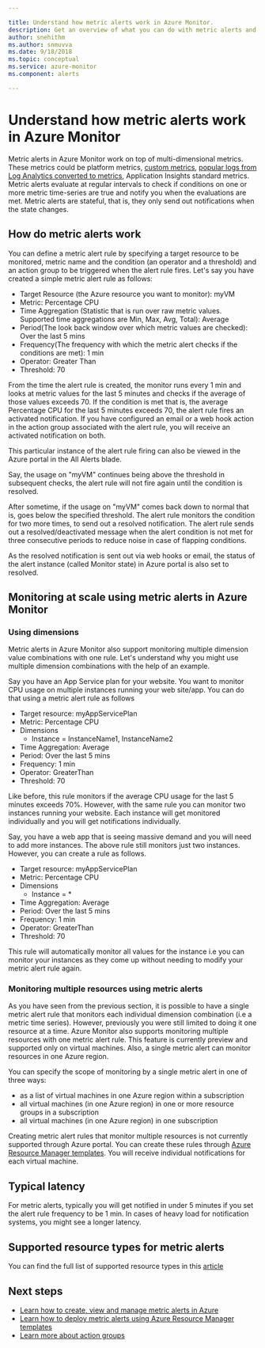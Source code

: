 ```yaml
---

title: Understand how metric alerts work in Azure Monitor.
description: Get an overview of what you can do with metric alerts and how they work in Azure Monitor.
author: snehithm
ms.author: snmuvva 
ms.date: 9/18/2018
ms.topic: conceptual
ms.service: azure-monitor
ms.component: alerts

---
```


# Understand how metric alerts work in Azure Monitor

Metric alerts in Azure Monitor work on top of multi-dimensional metrics. These metrics could be platform metrics, [custom metrics](metrics-custom-overview.md), [popular logs from Log Analytics converted to metrics](monitoring-metric-alerts-logs.md), Application Insights standard metrics. Metric alerts evaluate at regular intervals to check if conditions on one or more metric time-series are true and notify you when the evaluations are met. Metric alerts are stateful, that is, they only send out notifications when the state changes.

## How do metric alerts work

You can define a metric alert rule by specifying a target resource to be monitored, metric name and the condition (an operator and a threshold) and an action group to be triggered when the alert rule fires.
Let's say you have created a simple metric alert rule as follows:

- Target Resource (the Azure resource you want to monitor): myVM
- Metric: Percentage CPU
- Time Aggregation (Statistic that is run over raw metric values. Supported time aggregations are Min, Max, Avg, Total): Average
- Period(The look back window over which metric values are checked):      Over the last 5 mins
- Frequency(The frequency with which the metric alert checks if the conditions are met): 1 min
- Operator:     Greater Than
- Threshold:      70

From the time the alert rule is created, the monitor runs every 1 min and looks at metric values for the last 5 minutes and checks if the average of those values exceeds 70. If the condition is met that is, the average Percentage CPU for the last 5 minutes exceeds 70, the alert rule fires an activated notification. If you have configured an email or a web hook action in the action group associated with the alert rule, you will receive an activated notification on both.

This particular instance of the alert rule firing can also be viewed in the Azure portal in the All Alerts blade.

Say, the usage on "myVM" continues being above the threshold in subsequent checks, the alert rule will not fire again until the condition is resolved.

After sometime, if the usage on "myVM" comes back down to normal that is, goes below the specified threshold. The alert rule monitors the condition for two more times, to send out a resolved notification. The alert rule sends out a resolved/deactivated message when the alert condition is not met for three consecutive periods to reduce noise in case of flapping conditions.

As the resolved notification is sent out via web hooks or email, the status of the alert instance (called  Monitor state) in Azure portal is also set to resolved.

## Monitoring at scale using metric alerts in Azure Monitor

### Using dimensions

Metric alerts in Azure Monitor also support monitoring multiple dimension value combinations with one rule. Let's understand why you might use multiple dimension combinations with the help of an example.

Say you have an App Service plan for your website. You want to monitor CPU usage on multiple instances running your web site/app. You can do that using a metric alert rule as follows

- Target resource: myAppServicePlan
- Metric: Percentage CPU
- Dimensions
  - Instance = InstanceName1, InstanceName2
- Time Aggregation: Average
- Period: Over the last 5 mins
- Frequency: 1 min
- Operator: GreaterThan
- Threshold: 70

Like before, this rule monitors if the average CPU usage for the last 5 minutes exceeds 70%. However, with the same rule you can monitor two instances running your website. Each instance will get monitored individually and you will get notifications individually.

Say, you have a web app that is seeing massive demand and you will need to add more instances. The above rule still monitors just two instances. However, you can create a rule as follows.

- Target resource: myAppServicePlan
- Metric: Percentage CPU
- Dimensions
  - Instance = *
- Time Aggregation: Average
- Period: Over the last 5 mins
- Frequency: 1 min
- Operator: GreaterThan
- Threshold: 70

This rule will automatically monitor all values for the instance i.e you can monitor your instances as they come up without needing to modify your metric alert rule again.

### Monitoring multiple resources using metric alerts

As you have seen from the previous section, it is possible to have a single metric alert rule that monitors each individual dimension combination (i.e a metric time series). However, previously you were still limited to doing it one resource at a time. Azure Monitor also supports monitoring multiple resources with one metric alert rule. This feature is currently preview and supported only on virtual machines. Also, a single metric alert can monitor resources in one Azure region.

You can specify the scope of monitoring by a single metric alert in one of three ways:

- as a list of virtual machines in one Azure region within a subscription
- all virtual machines (in one Azure region) in one or more resource groups in a subscription
- all virtual machines (in one Azure region) in one subscription

Creating metric alert rules that monitor multiple resources is not currently supported through Azure portal. You can create these rules through [Azure Resource Manager templates](monitoring-create-metric-alerts-with-templates.md#resource-manager-template-for-metric-alert-that-monitors-multiple-resources). You will receive individual notifications for each virtual machine. 

## Typical latency

For metric alerts, typically you will get notified in under 5 minutes if you set the alert rule frequency to be 1 min. In cases of heavy load for notification systems, you might see a longer latency.

## Supported resource types for metric alerts

You can find the full list of supported resource types in this [article](monitoring-near-real-time-metric-alerts.md#metrics-and-dimensions-supported)

## Next steps

- [Learn how to create, view and manage metric alerts in Azure](alert-metric.md)
- [Learn how to deploy metric alerts using Azure Resource Manager templates](monitoring-create-metric-alerts-with-templates.md)
- [Learn more about action groups](monitoring-action-groups.md)

